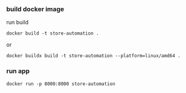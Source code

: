 ### build docker image


run build

```docker build -t store-automation .```

or

```docker buildx build -t store-automation --platform=linux/amd64 .```

### run app

```docker run -p 8000:8000 store-automation```

